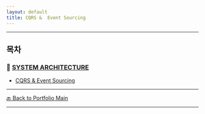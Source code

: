 ```yaml
---
layout: default
title: CQRS &  Event Sourcing
---
```



---

## 목차

### 🔗 [SYSTEM ARCHITECTURE](/study/system-architecture/)

- [CQRS & Event Sourcing](/study/system-architecture/cqrs-and-event-sourcing)

---
[🔙 Back to Portfolio Main](../index.md)

---


